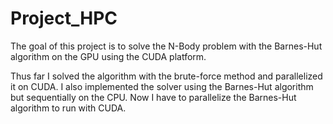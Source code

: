 # Project_HPC

The goal of this project is to solve the N-Body problem with the Barnes-Hut algorithm on the GPU using the CUDA platform.

Thus far I solved the algorithm with the brute-force method and parallelized it on CUDA.
I also implemented the solver using the Barnes-Hut algorithm but sequentially on the CPU.
Now I have to parallelize the Barnes-Hut algorithm to run with CUDA.
